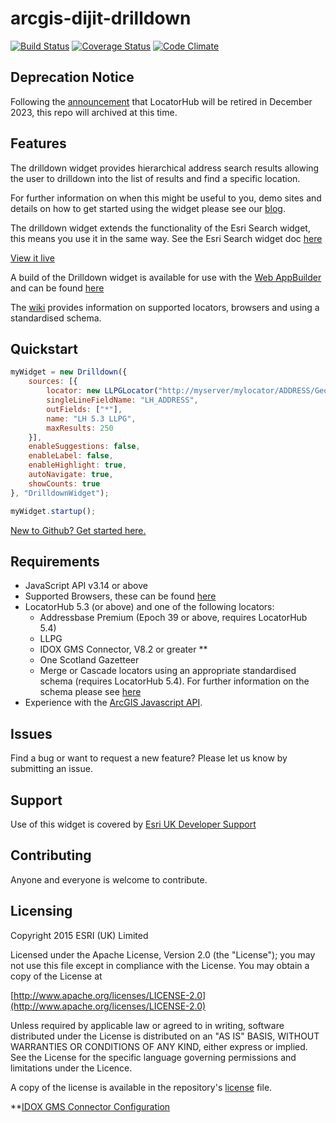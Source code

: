 arcgis-dijit-drilldown
====================
[![Build Status](https://travis-ci.org/EsriUK/arcgis-dijit-drilldown.svg?branch=master)](https://travis-ci.org/EsriUK/arcgis-dijit-drilldown) [![Coverage Status](https://coveralls.io/repos/EsriUK/arcgis-dijit-drilldown/badge.svg?branch=master)](https://coveralls.io/r/EsriUK/arcgis-dijit-drilldown?branch=master) [![Code Climate](https://codeclimate.com/github/EsriUK/arcgis-dijit-drilldown/badges/gpa.svg)](https://codeclimate.com/github/EsriUK/arcgis-dijit-drilldown)

## Deprecation Notice
Following the [announcement](https://communityhub.esriuk.com/technicalsupport/2021/4/29/locatorhub-is-retiring) that LocatorHub will be retired in December 2023, this repo will archived at this time. 

## Features
The drilldown widget provides hierarchical address search results allowing the user to drilldown into the list of results and find a specific location.

For further information on when this might be useful to you, demo sites and details on how to get started using the widget please see our [blog](http://communityhub.esriuk.com/geoxchange/2015/11/23/need-a-more-flexible-way-to-search-for-addresses?rq=drilldown).

The drilldown widget extends the functionality of the Esri Search widget, this means you use it in the same way. See the Esri Search widget doc [here](https://developers.arcgis.com/javascript/jsapi/search-amd.html)

[View it live](http://appsstage.esriuk.com/app/Drilldown-demo/50/wmt/view/416bf5a4f02f45158a0a893c73450878/index.html)

A build of the Drilldown widget is available for use with the [Web AppBuilder](https://developers.arcgis.com/web-appbuilder/) and can be found [here](https://github.com/EsriUK/wab-dijit-drilldown)

The [wiki](https://github.com/EsriUK/arcgis-dijit-drilldown/wiki) provides information on supported locators, browsers and using a standardised schema.

## Quickstart

```javascript	
myWidget = new Drilldown({
	sources: [{
		locator: new LLPGLocator("http://myserver/mylocator/ADDRESS/GeocodeServer"),
        singleLineFieldName: "LH_ADDRESS",
        outFields: ["*"],
        name: "LH 5.3 LLPG",
        maxResults: 250	
	}],
	enableSuggestions: false,
    enableLabel: false,
    enableHighlight: true,
    autoNavigate: true,
    showCounts: true
}, "DrilldownWidget");

myWidget.startup();
```
 [New to Github? Get started here.](https://github.com/)


## Requirements
- JavaScript API v3.14 or above
- Supported Browsers, these can be found [here](https://github.com/EsriUK/arcgis-dijit-drilldown/wiki/Supported-Browsers)
- LocatorHub 5.3 (or above) and one of the following locators:
	- Addressbase Premium (Epoch 39 or above, requires LocatorHub 5.4)
	- LLPG
	- IDOX GMS Connector, V8.2 or greater **
	- One Scotland Gazetteer
	- Merge or Cascade locators using an appropriate standardised schema (requires LocatorHub 5.4).
	  For further information on the schema please see [here](https://github.com/EsriUK/arcgis-dijit-drilldown/wiki/Standardised-Schema)
- Experience with the [ArcGIS Javascript API](https://developers.arcgis.com/javascript/jsapi/).


## Issues

Find a bug or want to request a new feature?  Please let us know by submitting an issue.

## Support

Use of this widget is covered by [Esri UK Developer Support](http://www.esriuk.com/support/support-services)

## Contributing

Anyone and everyone is welcome to contribute.


## Licensing

Copyright 2015 ESRI (UK) Limited

Licensed under the Apache License, Version 2.0 (the "License"); you may not use this file except in compliance with the License. You may obtain a copy of the License at

[http://www.apache.org/licenses/LICENSE-2.0](http://www.apache.org/licenses/LICENSE-2.0)

Unless required by applicable law or agreed to in writing, software distributed under the License is distributed on an "AS IS" BASIS, WITHOUT WARRANTIES OR CONDITIONS OF ANY KIND, either express or implied. See the License for the specific language governing permissions and limitations under the Licence.

A copy of the license is available in the repository's [license](LICENSE) file.

**[IDOX GMS Connector Configuration](https://github.com/EsriUK/arcgis-dijit-drilldown/wiki/IDOX-GMS-Connector-Configuration)

